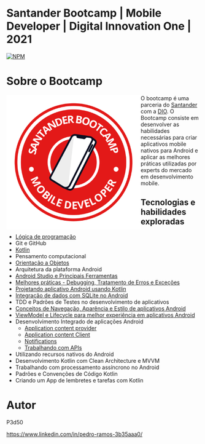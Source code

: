 # Santander Bootcamp | Mobile Developer | Digital Innovation One | 2021
 
[![NPM](https://img.shields.io/npm/l/react)](https://github.com/P3d50/Santander-Bootcamp-Mobile-Developer-Digital-Innovation-One-2021/blob/main/LICENSE) 

# Sobre o Bootcamp

<img src="https://github.com/P3d50/Santander-Bootcamp-Mobile-Developer-Digital-Innovation-One-2021/blob/main/assets/Santander%20Mobile%20Developer.png" align="left" height="350" width="350" >O bootcamp é uma parceria do <a href="https://www.becas-santander.com/">Santander<a/>  com a <a href="https://digitalinnovation.one/">DIO</a>. O Bootcamp consiste em desenvolver as habilidades necessárias para criar aplicativos mobile nativos para Android e aplicar as melhores práticas utilizadas por experts do mercado em desenvolvimento mobile. 


## Tecnologias e habilidades exploradas
- <a href="https://github.com/P3d50/Santander-Bootcamp-Kotlin-Mobile-Developer-Digital-Innovation-One-2021/tree/main/Introdu%C3%A7%C3%A3o%20a%20l%C3%B3gica%20de%20programa%C3%A7%C3%A3o">Lógica de programação</a>
- Git e GitHub
- <a href="https://github.com/P3d50/Santander-Bootcamp-Kotlin-Mobile-Developer-Digital-Innovation-One-2021/tree/main/ColecoesArraysListas">Kotlin</a>
- Pensamento computacional
- <a href="https://github.com/P3d50/Santander-Bootcamp-Kotlin-Mobile-Developer-Digital-Innovation-One-2021/tree/main/IntroducaoOOComKotlin"> Orientação a Objetos</a>
- Arquitetura da plataforma Android
- <a href="https://github.com/P3d50/Santander-Bootcamp-Kotlin-Mobile-Developer-Digital-Innovation-One-2021/tree/main/AndroidStudioFerramentasAppCalculadora"> Android Studio e Principais Ferramentas</a>
- <a href="https://github.com/P3d50/Santander-Bootcamp-Kotlin-Mobile-Developer-Digital-Innovation-One-2021/tree/main/DIO-android-aula-6-error-debug-master">Melhores práticas - Debugging, Tratamento de Erros e Exceções</a>
- <a href="https://github.com/P3d50/Santander-Bootcamp-Kotlin-Mobile-Developer-Digital-Innovation-One-2021/tree/main/ProjetandoAplicativoAndroidComKotlin">Projetando aplicativo Android usando Kotlin</a>
- <a href="https://github.com/P3d50/listacontatos-bootcamp-kotlin">Integração de dados com SQLite no Android</a>
- TDD e Padrões de Testes no desenvolvimento de aplicativos
- <a href="https://github.com/P3d50/Santander-Bootcamp-Kotlin-Mobile-Developer-Digital-Innovation-One-2021/tree/main/ConceitosDeNavegacaoAparenciaEEstiloDeAplicativosAndroid">Conceitos de Navegação, Aparência e Estilo de aplicativos Android</a>
- <a href="https://github.com/P3d50/Santander-Bootcamp-Kotlin-Mobile-Developer-Digital-Innovation-One-2021/tree/main/ViewModelELifecycleParaMelhorExperienciaEmAplicativosAndroid">ViewModel e Lifecycle para melhor experiência em aplicativos Android</a>
- Desenvolvimento Integrado de aplicações Android 
   - <a href="https://github.com/P3d50/Santander-Bootcamp-Kotlin-Mobile-Developer-Digital-Innovation-One-2021/tree/main/AppContentProvider">Application content provider</a>
   - <a href="https://github.com/P3d50/Santander-Bootcamp-Kotlin-Mobile-Developer-Digital-Innovation-One-2021/tree/main/AppContentProviderClient">Application content  Client</a>
   - <a href="https://github.com/P3d50/Santander-Bootcamp-Kotlin-Mobile-Developer-Digital-Innovation-One-2021/tree/main/Notifications">Notifications</a>
   - <a href="https://github.com/P3d50/Santander-Bootcamp-Kotlin-Mobile-Developer-Digital-Innovation-One-2021/tree/main/TrabalhandoComAPIs">Trabalhando com APIs</a>
- Utilizando recursos nativos do Android
- Desenvolvimento Kotlin com Clean Architecture e MVVM
- Trabalhando com processamento assíncrono no Android
- Padrões e Convenções de Código Kotlin
- Criando um App de lembretes e tarefas com Kotlin

# Autor

P3d50

https://www.linkedin.com/in/pedro-ramos-3b35aaa0/

